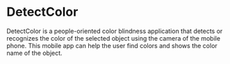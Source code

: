# DetectColor

DetectColor is a people-oriented color blindness application that detects or recognizes the color of the selected object using the camera of the mobile phone. This mobile app can help the user find colors and shows the color name of the object.

